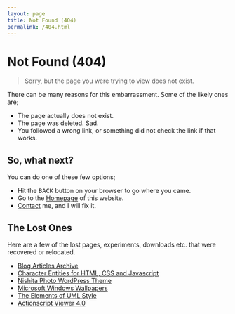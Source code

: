 ```yaml
---
layout: page
title: Not Found (404)
permalink: /404.html
---
```


# Not Found (404)

> Sorry, but the page you were trying to view does not exist.

There can be many reasons for this embarrassment. Some of the likely ones are;

- The page actually does not exist.
- The page was deleted. Sad.
- You followed a wrong link, or something did not check the link if that works.
	
## So, what next?

You can do one of these few options;

- Hit the <kbd>BACK</kbd> button on your browser to go where you came.
- Go to the [Homepage](/) of this website.
- [Contact](/contact)  me, and I will fix it.


## The Lost Ones

Here are a few of the lost pages, experiments, downloads etc. that were recovered or relocated.

- [Blog Articles Archive](/archives/)
- [Character Entities for HTML, CSS and Javascript](https://oinam.github.io/entities/)
- [Nishita Photo WordPress Theme](/2006/nishita-photo-blog-theme/)
- [Microsoft Windows Wallpapers](/2006/microsoft-windows-vista-wallpapers/)
- [The Elements of UML Style](/2004/the-elements-of-uml-style/)
- [Actionscript Viewer 4.0](/2003/actionscript-viewer-40-review/)